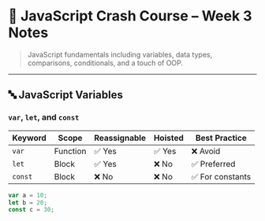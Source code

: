 ### 
# 📘 JavaScript Crash Course – Week 3 Notes

> JavaScript fundamentals including variables, data types, comparisons, conditionals, and a touch of OOP.

---

## 🔤 JavaScript Variables

### `var`, `let`, and `const`

| Keyword | Scope       | Reassignable | Hoisted | Best Practice |
|---------|-------------|--------------|---------|----------------|
| `var`   | Function    | ✅ Yes        | ✅ Yes  | ❌ Avoid        |
| `let`   | Block       | ✅ Yes        | ❌ No   | ✅ Preferred     |
| `const` | Block       | ❌ No         | ❌ No   | ✅ For constants |

```js
var a = 10;
let b = 20;
const c = 30;

